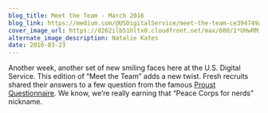 ```yaml
---
blog_title: Meet the Team - March 2016
blog_link: https://medium.com/@USDigitalService/meet-the-team-ce394749a771
cover_image_url: https://d262ilb51hltx0.cloudfront.net/max/600/1*UHwRMidm_-BHCOfycUvtPA.jpeg
alternate_image_description: Natalie Kates
date: 2016-03-23
---
```


Another week, another set of new smiling faces here at the U.S. Digital Service. This edition of “Meet the Team” adds a new twist. Fresh recruits shared their answers to a few question from the famous [Proust Questionnaire](https://en.wikipedia.org/wiki/Proust_Questionnaire). We know, we’re really earning that “Peace Corps for nerds” nickname.